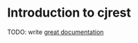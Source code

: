 # Introduction to cjrest

TODO: write [great documentation](http://jacobian.org/writing/what-to-write/)
